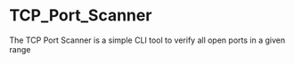# TCP_Port_Scanner
The TCP Port Scanner is a simple CLI tool to verify all open ports in a given range
